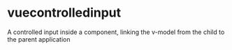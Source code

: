 # vuecontrolledinput
A controlled input inside a component, linking the v-model from the child to the parent application
